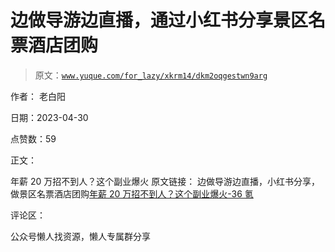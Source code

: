 # 边做导游边直播，通过小红书分享景区名票酒店团购

> 原文：[`www.yuque.com/for_lazy/xkrm14/dkm2oqgestwn9arg`](https://www.yuque.com/for_lazy/xkrm14/dkm2oqgestwn9arg)



作者： 老白阳



日期：2023-04-30



点赞数：59



正文：



年薪 20 万招不到人？这个副业爆火 原文链接： 边做导游边直播，小红书分享，做景区名票酒店团购[年薪 20 万招不到人？这个副业爆火-36 氪](https://www.36kr.com/p/2235794590936966)



评论区：



公众号懒人找资源，懒人专属群分享

